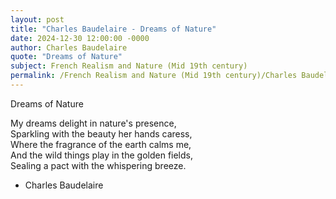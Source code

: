 ```yaml
---
layout: post
title: "Charles Baudelaire - Dreams of Nature"
date: 2024-12-30 12:00:00 -0000
author: Charles Baudelaire
quote: "Dreams of Nature"
subject: French Realism and Nature (Mid 19th century)
permalink: /French Realism and Nature (Mid 19th century)/Charles Baudelaire/Charles Baudelaire - Dreams of Nature
---
```


Dreams of Nature

My dreams delight in nature's presence,  
Sparkling with the beauty her hands caress,  
Where the fragrance of the earth calms me,  
And the wild things play in the golden fields,  
Sealing a pact with the whispering breeze.


- Charles Baudelaire
